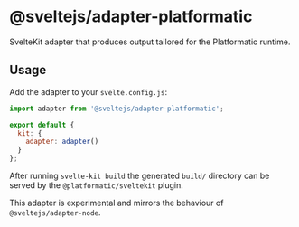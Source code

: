 # @sveltejs/adapter-platformatic

SvelteKit adapter that produces output tailored for the Platformatic runtime.

## Usage

Add the adapter to your `svelte.config.js`:

```js
import adapter from '@sveltejs/adapter-platformatic';

export default {
  kit: {
    adapter: adapter()
  }
};
```

After running `svelte-kit build` the generated `build/` directory can be served
by the `@platformatic/sveltekit` plugin.

This adapter is experimental and mirrors the behaviour of `@sveltejs/adapter-node`.
